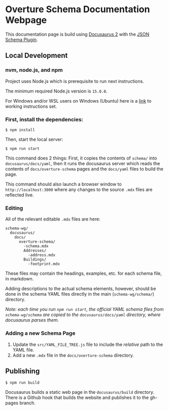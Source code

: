 # Overture Schema Documentation Webpage

This documentation page is build using [Docusaurus 2](https://docusaurus.io/) with the [JSON Schema Plugin](https://github.com/jy95/docusaurus-json-schema-plugin).


## Local Development

### nvm, node.js, and npm
Project uses Node.js which is prerequisite to run next instructions.

The minimum required Node.js version is `15.0.0`.

For Windows and/or WSL users on Windows (Ubuntu) here is a [link](https://learn.microsoft.com/en-us/windows/dev-environment/javascript/nodejs-on-wsl) to working instructions set.

### First, install the dependencies:

```
$ npm install
```
Then, start the local server:
```
$ npm run start
```
This command does 2 things: First, it copies the contents of `schema/` into `docusaurus/docs/yaml`, then it runs the docusaurus server which reads the contents of `docs/overture-schema` pages and the `docs/yaml` files to build the page.

This command should also launch a browser window to `http://localhost:3000` where any changes to the source `.mdx` files are reflected live.

### Editing
All of the relevant editable `.mdx` files are here:
```
schema-wg/
  docusaurus/
    docs/
      overture-schema/
        -schema.mdx
        Addresses/
          -address.mdx
        Buildings/
          -footprint.mdx

```
These files may contain the headings, examples, etc. for each schema file, in markdown.

Adding descriptions to the actual schema elements, however, should be done in the schema YAML files directly in the main (`schema-wg/schema/`) directory.

_Note: each time you run `npm run start`, the official YAML schema files from `schema-wg/schema` are copied to the `docusaurus/docs/yaml` directory, where docusaurus parses them._

### Adding a new Schema Page
1. Update the `src/YAML_FILE_TREE.js` file to include the _relative_ path to the YAML file.
2. Add a new `.mdx` file in the `docs/overture-schema` directory.


## Publishing
```
$ npm run build
```
Docusaurus builds a static web page in the `docusaurus/build` directory. There is a Github hook that builds the website and publishes it to the gh-pages branch.
